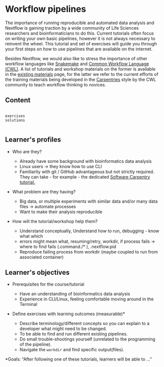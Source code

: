# Workflow pipelines

The importance of running reproducible and automated data analysis and Nextflow is gaining traction by a wide community of Life Sciences researchers and bioinformaticians to do this. Current tutorials often focus on writing your own basic pipelines, however it is not always necessary to reinvent the wheel. This tutorial and set of exercises will guide you through your first steps on how to use pipelines that are available on the internet. 

Besides Nextflow, we would also like to stress the importance of other workflow languages like [Snakemake](https://snakemake.readthedocs.io/en/stable/) and [Common Workflow Language (CWL)](https://www.commonwl.org/). A list of tutorials and workshop materials on the former is available in the [existing materials](https://containers-workflows.readthedocs.io/en/latest/existing-materials.html) page, for the latter we refer to the current efforts of the training materials being developed in the [Carpentries](https://carpentries.org/) style by the CWL community to teach workflow thinking to novices.

## Content


```{toctree}

exercises
solutions


```


## Learner's profiles

- Who are they?
    - Already have some background with bioinformatics data analysis
    - Linux users → they know how to use CLI
    - Familiarity with git / GitHub advantageous but not strictly required. They can take - for example - the dedicated [Software Carpentry tutorial.](http://swcarpentry.github.io/git-novice/)
     
- What problem are they having?
    - Big data, or multiple experiments with similar data and/or many data files → automate processes
    - Want to make their analysis reproducible

- How will the tutorial/workshop help them?
    - Understand conceptually, Understand how to run, debugging - know what which
    - errors might mean what, resuming/retry, workdir, if process fails → where to find fails (.command./* ), .nextflow.pid
    - Reproduce failing process from workdir (maybe coupled to run from associated container)
  
## Learner's objectives

- Prerequisites for the course/tutorial
    - Have an understanding of bioinformatics data analysis 
    - Experience in CLI/Linux, feeling comfortable moving around in the Terminal


- Define exercises with learning outcomes (measurable)*
    - Describe terminology/different concepts so you can explain to a developer what might need to be changed. 
    - To be able to find and run different existing pipelines.
    - Do small trouble-shootings yourself (unrelated to the programming of the pipeline).
    - Navigate the `workdir` and find specific output(files).

*Goals: “After following one of these tutorials, learners will be able to …” 



